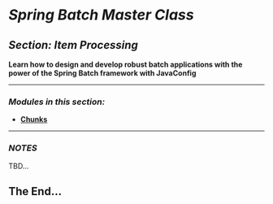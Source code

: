 # *Spring Batch Master Class*

##  *Section: Item Processing*


**Learn how to design and develop robust batch applications with the power of the Spring Batch framework with JavaConfig**

---

### *Modules in this section:*
 - **[Chunks](https://github.com/mickknutson/spring_batch_course/tree/master/StudentWork/code/spring_batch_section_core/spring_batch_chunks)**

---

### *NOTES*

TBD...


## The End...
